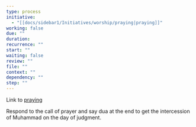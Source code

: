 ```yaml
---
type: process
initiative:
  - "[[docs/sidebar1/Initiatives/worship/praying|praying]]"
working: false
due: ""
duration: 
recurrence: ""
start: ""
waiting: false
review: ""
file: ""
context: ""
dependency: ""
step: ""
---
```


Link to [praying](docs/sidebar1/Initiatives/worship/praying.md)

Respond to the call of prayer and say dua at the end to get the intercession of Muhammad on the day of judgment.
